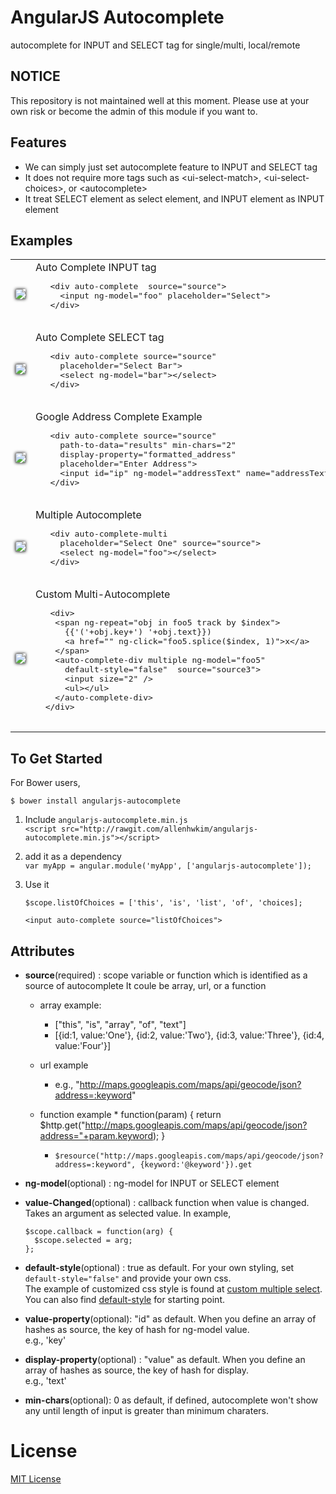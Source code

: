 AngularJS Autocomplete
======================
autocomplete for INPUT and SELECT tag for single/multi, local/remote

NOTICE
------
This repository is not maintained well at this moment. Please use at your own risk or become the admin of this module if you want to.

Features
--------

  * We can simply just set autocomplete feature to INPUT and SELECT tag
  * It does not require more tags such as &lt;ui-select-match>, &lt;ui-select-choices>, or &lt;autocomplete>
  * It treat SELECT element as select element, and INPUT element as INPUT element

Examples
----------
<table>
<tr>
 <td>
  <a href="http://rawgit.com/allenhwkim/angularjs-autocomplete/master/test/autocomplete.single.html">
   <img style="box-shadow:0 0 5px #000" src="http://imgur.com/pNye3wo.png" />
  </a>
 <td>
  Auto Complete INPUT tag
  <pre>
   &lt;div auto-complete  source="source">
     &lt;input ng-model="foo" placeholder="Select">
   &lt;/div>
  </pre>
 </td>
</tr>
<tr>
 <td>
  <a href="http://rawgit.com/allenhwkim/angularjs-autocomplete/master/test/autocomplete.single.html">
   <img style="box-shadow:0 0 5px #000" src="http://i.imgur.com/B30s4vN.png" />
  </a>
 <td>
  Auto Complete SELECT tag
  <pre>
   &lt;div auto-complete source="source" 
     placeholder="Select Bar">
     &lt;select ng-model="bar">&lt;/select>
   &lt;/div>
  </pre>
 </td>
</tr>
<tr>
 <td>
  <a href="http://rawgit.com/allenhwkim/angularjs-autocomplete/master/test/autocomplete.remote.html">
   <img style="box-shadow:0 0 5px #000" src="http://i.imgur.com/eYiaGAJ.png" />
  </a>
 <td>
  Google Address Complete Example
  <pre>
   &lt;div auto-complete source="source" 
     path-to-data="results" min-chars="2"
     display-property="formatted_address" 
     placeholder="Enter Address">
     &lt;input id="ip" ng-model="addressText" name="addressText">
   &lt;/div>
  </pre>
 </td>
</tr>
<tr>
 <td>
  <a href="http://rawgit.com/allenhwkim/angularjs-autocomplete/master/test/autocomplete.multi.html">
   <img style="box-shadow:0 0 5px #000" src="http://i.imgur.com/5rwjTaG.png" />
  </a>
 <td>
  Multiple Autocomplete
  <pre>
   &lt;div auto-complete-multi 
     placeholder="Select One" source="source"> 
     &lt;select ng-model="foo">&lt;/select>
   &lt;/div>
  </pre>
 </td>
</tr>
<tr>
 <td>
  <a href="http://rawgit.com/allenhwkim/angularjs-autocomplete/master/test/autocomplete.multi.custom.html">
   <img style="box-shadow:0 0 5px #000" src="http://i.imgur.com/Iq3RbcR.png" />
  </a>
 <td>
  Custom Multi-Autocomplete
  <pre>
   &lt;div>
    &lt;span ng-repeat="obj in foo5 track by $index">
      {{'('+obj.key+') '+obj.text}})
      &lt;a href="" ng-click="foo5.splice($index, 1)">x&lt;/a>
    &lt;/span>
    &lt;auto-complete-div multiple ng-model="foo5"
      default-style="false"  source="source3">
      &lt;input size="2" />
      &lt;ul>&lt;/ul>
    &lt;/auto-complete-div>
  &lt;/div>
  </pre>
 </td>
</tr>
</table>

To Get Started
--------------

For Bower users, 

  `$ bower install angularjs-autocomplete`

1. Include `angularjs-autocomplete.min.js`  
    `<script src="http://rawgit.com/allenhwkim/angularjs-autocomplete.min.js"></script>`

2. add it as a dependency  
    `var myApp = angular.module('myApp', ['angularjs-autocomplete']);`

3. Use it  

    `$scope.listOfChoices = ['this', 'is', 'list', 'of', 'choices];`

    `<input auto-complete source="listOfChoices">`


Attributes
--------

  * **source**(required) : scope variable or function which is identified as a source of autocomplete
    It coule be array, url, or a function

    * array example: 
      *  ["this", "is", "array", "of", "text"]
      * [{id:1, value:'One'}, {id:2, value:'Two'}, {id:3, value:'Three'}, {id:4, value:'Four'}]

    * url example
      * e.g., "http://maps.googleapis.com/maps/api/geocode/json?address=:keyword"

    * function example
      *
          function(param) { 
            return $http.get("http://maps.googleapis.com/maps/api/geocode/json?address="+param.keyword);
          }
      * `$resource("http://maps.googleapis.com/maps/api/geocode/json?address=:keyword", {keyword:'@keyword'}).get`

  * **ng-model**(optional) : ng-model for INPUT or SELECT element  
  * **value-Changed**(optional) : callback function when value is changed. Takes an argument as selected value.  In example,  

        $scope.callback = function(arg) {
          $scope.selected = arg;
        };

  * **default-style**(optional) : true as default. For your own styling, set `default-style="false"` and provide your own css.  
    The example of customized css style is found at [custom multiple select](https://rawgit.com/allenhwkim/angularjs-autocomplete/master/autocomplete.multi.custom.html).   
    You can also find [default-style](https://rawgit.com/allenhwkim/angularjs-autocomplete/master/default-style.css) for starting point.

  * **value-property**(optional): "id" as default. When you define an array of hashes as source, the key of hash for ng-model value.  
    e.g., 'key'
  * **display-property**(optional) : "value" as default. When you define an array of hashes as source, the key of hash for display.  
    e.g., 'text'
  * **min-chars**(optional): 0 as default, if defined, autocomplete won't show any until length of input is greater than minimum charaters.  


License
=======

  [MIT License](https://github.com/allenhwkim/angularjs-autocomplete/blob/master/LICENSE)
